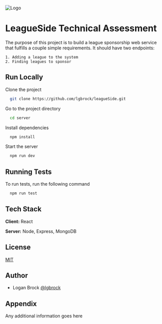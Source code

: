 
![Logo](https://miro.medium.com/max/1400/1*xTLR-HDiMv6Rcrs2OE1GbQ.png)


# LeagueSide Technical Assessment

The purpose of this project is to build a league sponsorship web service that fulfills a couple simple requirements. It should have two endpoints:

    1. Adding a league to the system
    2. Finding leagues to sponsor


## Run Locally

Clone the project

```bash
  git clone https://github.com/lgbrock/leagueSide.git
```

Go to the project directory

```bash
  cd server
```

Install dependencies

```bash
  npm install
```

Start the server

```bash
  npm run dev
```


## Running Tests

To run tests, run the following command

```bash
  npm run test
```


## Tech Stack

**Client:** React

**Server:** Node, Express, MongoDB


## License

[MIT](https://choosealicense.com/licenses/mit/)


## Author

- Logan Brock [@lgbrock](https://github.com/lgbrock)


## Appendix

Any additional information goes here

